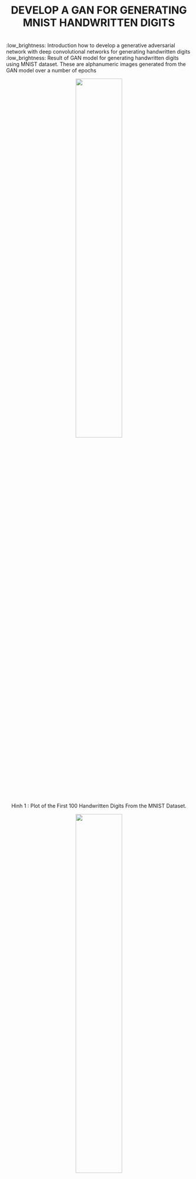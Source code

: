 
<!-- Title -->
<h1 align="center"><b> DEVELOP A GAN FOR GENERATING MNIST HANDWRITTEN DIGITS</b></h1>
<br>
:low_brightness: Introduction how to develop a generative adversarial network with deep convolutional networks for generating handwritten digits
<br>
:low_brightness: Result of GAN model for generating handwritten digits using MNIST dataset. These are alphanumeric images generated from the GAN model over a number of epochs

<p align="center">
<img src="https://user-images.githubusercontent.com/79462324/184543930-f75ce0e7-79e6-425d-9044-4b6f09658ed4.png" style="display: block;margin-left: auto;margin-right: auto;width: 50%; height:50%;"/>
<br>
<a style="text-align: center">Hình 1 : Plot of the First 100 Handwritten Digits From the MNIST Dataset. </a>
</p>

<p align="center">
<img src="https://user-images.githubusercontent.com/79462324/184544037-c61cf1bb-4442-4702-9aac-d7038c13320e.png" style="display: block;margin-left: auto;margin-right: auto;width: 50%; height:50%;"/>
<br>
<a style="text-align: center">Hình 2 : Plot of 100 GAN Generated MNIST Figures After 10 Epochs </a>
</p>

<p align="center">
<img src="https://user-images.githubusercontent.com/79462324/184544045-7d33aeeb-bc51-4869-9900-d233e49cf78b.png" style="display: block;margin-left: auto;margin-right: auto;width: 50%; height:50%;"/>
<br>
<a style="text-align: center">Hình 3 : Plot of 100 GAN Generated MNIST Figures After 20 Epochs </a>
</p>


<p align="center">
<img src="https://user-images.githubusercontent.com/79462324/184544057-3dba3f50-0c7b-4e86-95e5-4682c42db378.png" style="display: block;margin-left: auto;margin-right: auto;width: 50%; height:50%;"/>
<br>
<a style="text-align: center">Hình 3 : Plot of 100 GAN Generated MNIST Figures After 30 Epochs </a>
</p>

<p align="center">
<img src="https://user-images.githubusercontent.com/79462324/184544064-fa49b749-6429-4433-87c4-698e3fd0d4ec.png" style="display: block;margin-left: auto;margin-right: auto;width: 50%; height:50%;"/>
<br>
<a style="text-align: center">Hình 3 : Plot of 100 GAN Generated MNIST Figures After 40 Epochs </a>
</p>


<p align="center">
<img src="https://user-images.githubusercontent.com/79462324/184544071-feeb7644-e6f2-4475-9bcc-5f368b0b1139.png" style="display: block;margin-left: auto;margin-right: auto;width: 50%; height:50%;"/>
<br>
<a style="text-align: center">Hình 3 : Plot of 100 GAN Generated MNIST Figures After 50 Epochs </a>
</p>


<p align="center">
<img src="https://user-images.githubusercontent.com/79462324/184544080-ff1cc86e-04de-4450-ac08-f08921d244ea.png" style="display: block;margin-left: auto;margin-right: auto;width: 50%; height:50%;"/>
<br>
<a style="text-align: center">Hình 3 : Plot of 100 GAN Generated MNIST Figures After 60 Epochs </a>
</p>


<p align="center">
<img src="https://user-images.githubusercontent.com/79462324/184544087-a8d1de68-922a-47ce-ab6c-946546ee108b.png" style="display: block;margin-left: auto;margin-right: auto;width: 50%; height:50%;"/>
<br>
<a style="text-align: center">Hình 3 : Plot of 100 GAN Generated MNIST Figures After 70 Epochs </a>
</p>


<p align="center">
<img src="https://user-images.githubusercontent.com/79462324/184544080-ff1cc86e-04de-4450-ac08-f08921d244ea.png" style="display: block;margin-left: auto;margin-right: auto;width: 50%; height:50%;"/>
<br>
<a style="text-align: center">Hình 3 : Plot of 100 GAN Generated MNIST Figures After 80 Epochs </a>
</p>


<p align="center">
<img src="https://user-images.githubusercontent.com/79462324/184544110-cd994a0d-c162-4657-a644-a8a4673416d5.png" style="display: block;margin-left: auto;margin-right: auto;width: 50%; height:50%;"/>
<br>
<a style="text-align: center">Hình 3 : Plot of 100 GAN Generated MNIST Figures After 90 Epochs </a>
</p>


<p align="center">
<img src="https://user-images.githubusercontent.com/79462324/184544118-c595c819-bdc8-4f87-8eae-6c710f5d747b.png" style="display: block;margin-left: auto;margin-right: auto;width: 50%; height:50%;"/>
<br>
<a style="text-align: center">Hình 3 : Plot of 100 GAN Generated MNIST Figures After 100 Epochs </a>
</p>



